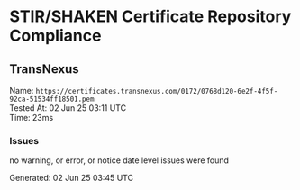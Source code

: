 # STIR/SHAKEN Certificate Repository Compliance

## TransNexus

Name: `https://certificates.transnexus.com/0172/0768d120-6e2f-4f5f-92ca-51534ff18501.pem`\
Tested At: 02 Jun 25 03:11 UTC\
Time: 23ms

### Issues

no warning, or error, or notice date level issues were found

Generated: 02 Jun 25 03:45 UTC